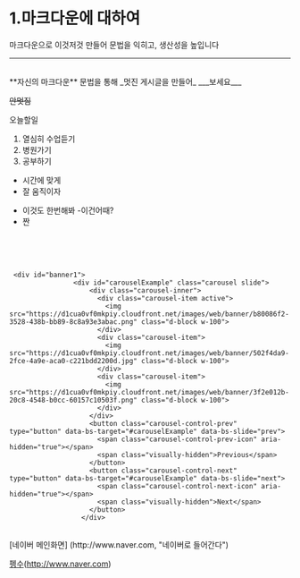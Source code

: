 #  1.마크다운에 대하여

마크다운으로 이것저것 만들어 문법을 익히고, 생산성을 높입니다 

---

<br>
**자신의 마크다운** 문법을 통해 _멋진 게시글을 만들어_ ___보세요___

~~안멋짐~~

오늘할일
1. 열심히 수업듣기
2. 병원가기
3. 공부하기

+ 시간에 맞게
+ 잘 움직이자

- 이것도 한번해봐
  -이건어때?
- 짠


<br><br><br>

~~~
 <div id="banner1">
                <div id="carouselExample" class="carousel slide">
                    <div class="carousel-inner">
                      <div class="carousel-item active">
                        <img src="https://d1cua0vf0mkpiy.cloudfront.net/images/web/banner/b80086f2-3528-438b-bb89-8c8a93e3abac.png" class="d-block w-100">
                      </div>
                      <div class="carousel-item">
                        <img src="https://d1cua0vf0mkpiy.cloudfront.net/images/web/banner/502f4da9-2fce-4a9e-aca0-c221bdd2200d.jpg" class="d-block w-100">
                      </div>
                      <div class="carousel-item">
                        <img src="https://d1cua0vf0mkpiy.cloudfront.net/images/web/banner/3f2e012b-20c8-4548-b0cc-60157c10503f.png" class="d-block w-100">
                      </div>
                    </div>
                    <button class="carousel-control-prev" type="button" data-bs-target="#carouselExample" data-bs-slide="prev">
                      <span class="carousel-control-prev-icon" aria-hidden="true"></span>
                      <span class="visually-hidden">Previous</span>
                    </button>
                    <button class="carousel-control-next" type="button" data-bs-target="#carouselExample" data-bs-slide="next">
                      <span class="carousel-control-next-icon" aria-hidden="true"></span>
                      <span class="visually-hidden">Next</span>
                    </button>
                  </div>
~~~






<br>
[네이버 메인화면] (http://www.naver.com, "네이버로 들어간다")

[펭수](./top.jpg)(http://www.naver.com)





